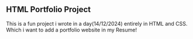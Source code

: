 ## HTML Portfolio Project

This is a fun project i wrote in a day(14/12/2024) entirely in HTML and CSS.
Which i want to add a portfolio website in my Resume!
